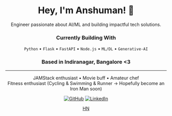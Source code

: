 <div align="center">
  
# Hey, I'm Anshuman! 👋

Engineer passionate about AI/ML and building impactful tech solutions.


### Currently Building With
`Python` • `Flask` • `FastAPI` • `Node.js` • `ML/DL` • `Generative-AI`

### Based in Indiranagar, Bangalore <3




---

JAMStack enthusiast • Movie buff • Amateur chef  
Fitness enthusiast (Cycling & Swimming & Runner -> Hopefully become an Iron Man soon)

[![GitHub](https://img.shields.io/badge/-GitHub-181717?style=flat&logo=github)](https://github.com/anshumankmr)
[![LinkedIn](https://img.shields.io/badge/-LinkedIn-0077B5?style=flat&logo=linkedin)](https://linkedin.com/in/anshumankumarcs)

[HN](https://meet.hn/city/in-Bengaluru)

</div>
